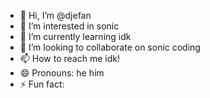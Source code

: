 - 👋 Hi, I’m @djefan
- 👀 I’m interested in sonic
- 🌱 I’m currently learning idk
- 💞️ I’m looking to collaborate on sonic coding
- 📫 How to reach me idk!
- 😄 Pronouns: he him 
- ⚡ Fun fact: <!---
djefan/djefan is a ✨ special ✨ repository because its `README.md` (this file) appears on your GitHub profile.
You can click the Preview link to take a look at your changes.
--->
